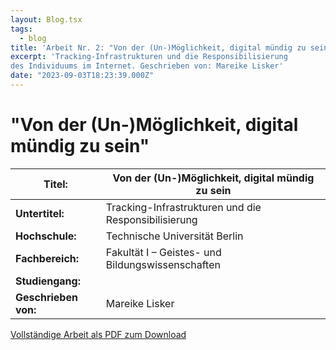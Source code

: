 ```yaml
---
layout: Blog.tsx
tags:
  - blog
title: 'Arbeit Nr. 2: "Von der (Un-)Möglichkeit, digital mündig zu sein"'
excerpt: 'Tracking-Infrastrukturen und die Responsibilisierung
des Individuums im Internet. Geschrieben von: Mareike Lisker'
date: "2023-09-03T18:23:39.000Z"
---
```


# "Von der (Un-)Möglichkeit, digital mündig zu sein"

<table class="table table-striped">
<thead>
<tr>
<th><strong>Titel:</strong></th>
<th>Von der (Un-)Möglichkeit, digital mündig zu sein</th>
</tr>
</thead>
<tbody>
<tr>
<td><strong>Untertitel:</strong></td>
<td>Tracking-Infrastrukturen und die Responsibilisierung</td>
</tr>
<tr>
<td><strong>Hochschule:</strong></td>
<td>Technische Universität Berlin</td>
</tr>
<tr>
<td><strong>Fachbereich:</strong></td>
<td>Fakultät I – Geistes- und Bildungswissenschaften</td>
</tr>
<tr>
<td><strong>Studiengang:</strong></td>
<td></td>
</tr>
<tr>
<td><strong>Geschrieben von:</strong></td>
<td>Mareike Lisker</td>
</tr>
</tbody>
</table>


[Vollständige Arbeit als PDF zum Download](/arbeiten/arbeit-2.pdf)
